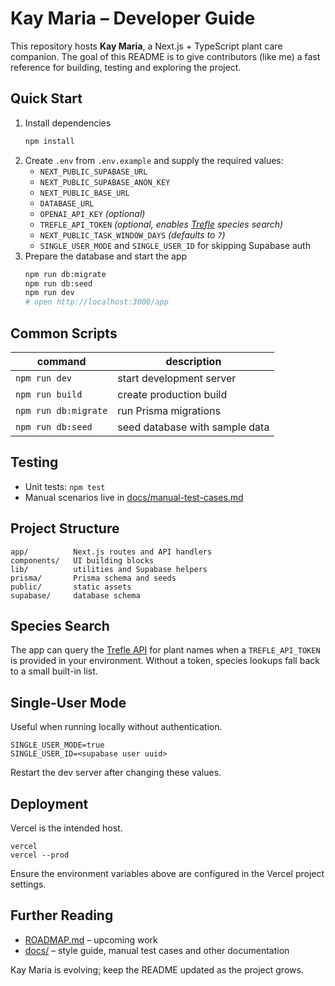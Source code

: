 # Kay Maria – Developer Guide

This repository hosts **Kay Maria**, a Next.js + TypeScript plant care companion. The goal of this README is to give contributors (like me) a fast reference for building, testing and exploring the project.

## Quick Start
1. Install dependencies
   ```bash
   npm install
   ```
2. Create `.env` from `.env.example` and supply the required values:
   - `NEXT_PUBLIC_SUPABASE_URL`
   - `NEXT_PUBLIC_SUPABASE_ANON_KEY`
   - `NEXT_PUBLIC_BASE_URL`
   - `DATABASE_URL`
   - `OPENAI_API_KEY` *(optional)*
   - `TREFLE_API_TOKEN` *(optional, enables [Trefle](https://trefle.io) species search)*
   - `NEXT_PUBLIC_TASK_WINDOW_DAYS` *(defaults to `7`)*
   - `SINGLE_USER_MODE` and `SINGLE_USER_ID` for skipping Supabase auth
3. Prepare the database and start the app
   ```bash
   npm run db:migrate
   npm run db:seed
   npm run dev
   # open http://localhost:3000/app
   ```

## Common Scripts
| command | description |
|---|---|
| `npm run dev` | start development server |
| `npm run build` | create production build |
| `npm run db:migrate` | run Prisma migrations |
| `npm run db:seed` | seed database with sample data |

## Testing
- Unit tests: `npm test`
- Manual scenarios live in [docs/manual-test-cases.md](./docs/manual-test-cases.md)

## Project Structure
```
app/          Next.js routes and API handlers
components/   UI building blocks
lib/          utilities and Supabase helpers
prisma/       Prisma schema and seeds
public/       static assets
supabase/     database schema
```

## Species Search

The app can query the [Trefle API](https://trefle.io) for plant names when a
`TREFLE_API_TOKEN` is provided in your environment. Without a token, species
lookups fall back to a small built-in list.

## Single-User Mode
Useful when running locally without authentication.
```
SINGLE_USER_MODE=true
SINGLE_USER_ID=<supabase user uuid>
```
Restart the dev server after changing these values.

## Deployment
Vercel is the intended host.
```
vercel
vercel --prod
```
Ensure the environment variables above are configured in the Vercel project settings.

## Further Reading
- [ROADMAP.md](./ROADMAP.md) – upcoming work
- [docs/](./docs) – style guide, manual test cases and other documentation

Kay Maria is evolving; keep the README updated as the project grows.
